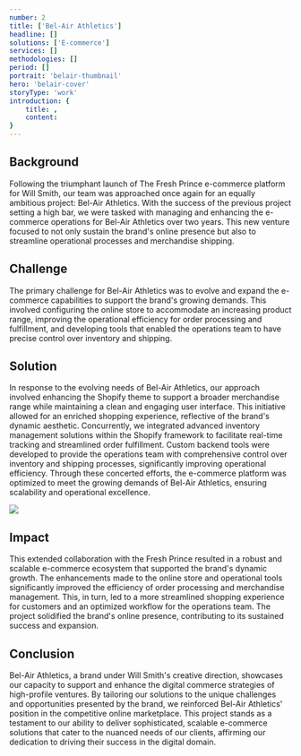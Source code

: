 ```yaml
---
number: 2
title: ['Bel-Air Athletics']
headline: []
solutions: ['E-commerce']
services: []
methodologies: []
period: []
portrait: 'belair-thumbnail'
hero: 'belair-cover'
storyType: 'work'
introduction: {
    title: ,
    content: 
}
---
```


## Background

Following the triumphant launch of The Fresh Prince e-commerce platform for Will Smith, our team was approached once again for an equally ambitious project: Bel-Air Athletics. With the success of the previous project setting a high bar, we were tasked with managing and enhancing the e-commerce operations for Bel-Air Athletics over two years. This new venture focused to not only sustain the brand's online presence but also to streamline operational processes and merchandise shipping.

## Challenge

The primary challenge for Bel-Air Athletics was to evolve and expand the e-commerce capabilities to support the brand's growing demands. This involved configuring the online store to accommodate an increasing product range, improving the operational efficiency for order processing and fulfillment, and developing tools that enabled the operations team to have precise control over inventory and shipping.

## Solution

In response to the evolving needs of Bel-Air Athletics, our approach involved enhancing the Shopify theme to support a broader merchandise range while maintaining a clean and engaging user interface. This initiative allowed for an enriched shopping experience, reflective of the brand's dynamic aesthetic. Concurrently, we integrated advanced inventory management solutions within the Shopify framework to facilitate real-time tracking and streamlined order fulfillment. Custom backend tools were developed to provide the operations team with comprehensive control over inventory and shipping processes, significantly improving operational efficiency. Through these concerted efforts, the e-commerce platform was optimized to meet the growing demands of Bel-Air Athletics, ensuring scalability and operational excellence.

![](/work/bel-air-athetics-figure-1.jpg)



## Impact

This extended collaboration with the Fresh Prince resulted in a robust and scalable e-commerce ecosystem that supported the brand's dynamic growth. The enhancements made to the online store and operational tools significantly improved the efficiency of order processing and merchandise management. This, in turn, led to a more streamlined shopping experience for customers and an optimized workflow for the operations team. The project solidified the brand's online presence, contributing to its sustained success and expansion.

## Conclusion

Bel-Air Athletics, a brand under Will Smith's creative direction, showcases our capacity to support and enhance the digital commerce strategies of high-profile ventures. By tailoring our solutions to the unique challenges and opportunities presented by the brand, we reinforced Bel-Air Athletics' position in the competitive online marketplace. This project stands as a testament to our ability to deliver sophisticated, scalable e-commerce solutions that cater to the nuanced needs of our clients, affirming our dedication to driving their success in the digital domain.

